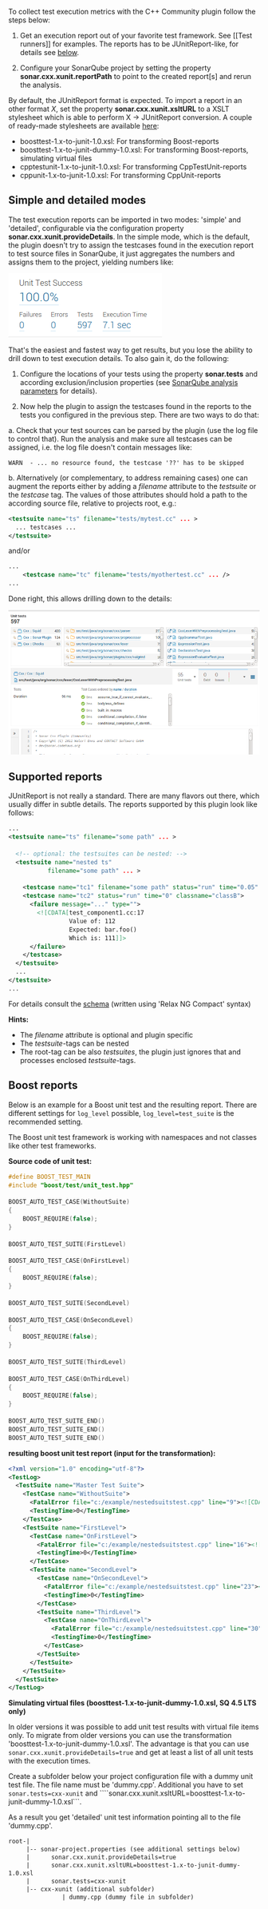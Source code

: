To collect test execution metrics with the C++ Community plugin follow
the steps below:

1. Get an execution report out of your favorite test framework. See
[[Test runners]] for examples. The reports has to be JUnitReport-like, for details see [below](#supported-reports).

2. Configure your SonarQube project by setting the property
**sonar.cxx.xunit.reportPath** to point to the created report[s] and
rerun the analysis.

By default, the JUnitReport format is expected. To import a report in
an other format _X_, set the property **sonar.cxx.xunit.xsltURL** to a
XSLT stylesheet which is able to perform X -> JUnitReport
conversion. A couple of ready-made stylesheets are available
[here](https://github.com/wenns/sonar-cxx/tree/master/sonar-cxx-plugin/src/main/resources/xsl):

* boosttest-1.x-to-junit-1.0.xsl:       For transforming Boost-reports
* boosttest-1.x-to-junit-dummy-1.0.xsl: For transforming Boost-reports, simulating virtual files
* cpptestunit-1.x-to-junit-1.0.xsl:     For transforming CppTestUnit-reports
* cppunit-1.x-to-junit-1.0.xsl:         For transforming CppUnit-reports

## Simple and detailed modes
The test execution reports can be imported in two modes: 'simple' and
'detailed', configurable via the configuration property
**sonar.cxx.xunit.provideDetails**. In the simple mode, which is the default, the plugin doesn't
try to assign the testcases found in the execution report to test
source files in SonarQube, it just aggregates the numbers and assigns
them to the project, yielding numbers like:

![Test metrics](images/testmetrics.png)

That's the easiest and fastest way to get results, but you lose the
ability to drill down to test execution details. To also gain it, do the following:

1. Configure the locations of your tests using the property
**sonar.tests** and according exclusion/inclusion properties (see
[SonarQube analysis parameters](http://docs.sonarqube.org/display/SONAR/Analysis+Parameters) for
details).

2. Now help the plugin to assign the testcases found in the reports to
the tests you configured in the previous step. There are two ways to
do that:

a. Check that your test sources can be parsed by the plugin (use the
log file to control that). Run the analysis and make sure all
testcases can be assigned, i.e. the log file doesn't contain messages
like:

```
WARN  - ... no resource found, the testcase '??' has to be skipped
```

b. Alternatively (or complementary, to address remaining cases) one
can augment the reports either by adding a *filename* attribute to the
*testsuite* or the *testcase* tag.  The values of those attributes
should hold a path to the according source file, relative to projects
root, e.g.:

```XML
<testsuite name="ts" filename="tests/mytest.cc" ... >
  ... testcases ...
</testsuite>
```

and/or

```XML
...
    <testcase name="tc" filename="tests/myothertest.cc" ... />
...

```

Done right, this allows drilling down to the details:

![Test details](images/testdetails.png)


## Supported reports
JUnitReport is not really a standard. There are many flavors out
there, which usually differ in subtle details. The reports supported
by this plugin look like follows:

```XML
...
<testsuite name="ts" filename="some path" ... >

  <!-- optional: the testsuites can be nested: -->
  <testsuite name="nested ts"
           filename="some path" ... >

    <testcase name="tc1" filename="some path" status="run" time="0.05" classname="classA"/>
    <testcase name="tc2" status="run" time="0" classname="classB">
      <failure message="..." type="">
        <![CDATA[test_component1.cc:17
                 Value of: 112
                 Expected: bar.foo()
                 Which is: 111]]>
      </failure>
    </testcase>
  </testsuite>
  ...
</testsuite>
...
```

For details consult the
[schema](https://github.com/wenns/sonar-cxx/blob/master/integration-tests/features/xunit.rnc)
(written using 'Relax NG Compact' syntax)

**Hints:**
* The *filename* attribute is optional and plugin specific
* The *testsuite*-tags can be nested
* The root-tag can be also *testsuites*, the plugin just ignores that and processes enclosed *testsuite*-tags.

## Boost reports

Below is an example for a Boost unit test and the resulting report. There are different settings for ```log_level``` possible, ```log_level=test_suite``` is the recommended setting.

The Boost unit test framework is working with namespaces and not classes like other test frameworks.

**Source code of unit test:**
```C++
#define BOOST_TEST_MAIN
#include "boost/test/unit_test.hpp"

BOOST_AUTO_TEST_CASE(WithoutSuite)
{
	BOOST_REQUIRE(false);
}

BOOST_AUTO_TEST_SUITE(FirstLevel)

BOOST_AUTO_TEST_CASE(OnFirstLevel)
{
	BOOST_REQUIRE(false);
}

BOOST_AUTO_TEST_SUITE(SecondLevel)

BOOST_AUTO_TEST_CASE(OnSecondLevel)
{
	BOOST_REQUIRE(false);
}

BOOST_AUTO_TEST_SUITE(ThirdLevel)

BOOST_AUTO_TEST_CASE(OnThirdLevel)
{
	BOOST_REQUIRE(false);
}

BOOST_AUTO_TEST_SUITE_END()
BOOST_AUTO_TEST_SUITE_END()
BOOST_AUTO_TEST_SUITE_END()
```

**resulting boost unit test report (input for the transformation):**

```XML
<?xml version="1.0" encoding="utf-8"?>
<TestLog>
  <TestSuite name="Master Test Suite">
    <TestCase name="WithoutSuite">
      <FatalError file="c:/example/nestedsuitstest.cpp" line="9"><![CDATA[critical check false failed]]></FatalError>
      <TestingTime>0</TestingTime>
    </TestCase>
    <TestSuite name="FirstLevel">
      <TestCase name="OnFirstLevel">
        <FatalError file="c:/example/nestedsuitstest.cpp" line="16"><![CDATA[critical check false failed]]></FatalError>
        <TestingTime>0</TestingTime>
      </TestCase>
      <TestSuite name="SecondLevel">
        <TestCase name="OnSecondLevel">
          <FatalError file="c:/example/nestedsuitstest.cpp" line="23"><![CDATA[critical check false failed]]></FatalError>
          <TestingTime>0</TestingTime>
        </TestCase>
        <TestSuite name="ThirdLevel">
          <TestCase name="OnThirdLevel">
            <FatalError file="c:/example/nestedsuitstest.cpp" line="30"><![CDATA[critical check false failed]]></FatalError>
            <TestingTime>0</TestingTime>
          </TestCase>
        </TestSuite>
      </TestSuite>
    </TestSuite>
  </TestSuite>
</TestLog>
```


**Simulating virtual files (boosttest-1.x-to-junit-dummy-1.0.xsl, SQ 4.5 LTS only)**

In older versions it was possible to add unit test results with virtual file items only. To migrate from older versions you can use the transformation 'boosttest-1.x-to-junit-dummy-1.0.xsl'. The advantage is that you can use ```sonar.cxx.xunit.provideDetails=true``` and get at least a list of all unit tests with the execution times.

Create a subfolder below your project configuration file with a dummy unit test file. The file name must be 'dummy.cpp'. Additional you have to set ```sonar.tests=cxx-xunit``` and ````sonar.cxx.xunit.xsltURL=boosttest-1.x-to-junit-dummy-1.0.xsl```.

As a result you get 'detailed' unit test information pointing all to the file 'dummy.cpp'.

```
root-|
     |-- sonar-project.properties (see additional settings below)
     |      sonar.cxx.xunit.provideDetails=true
     |      sonar.cxx.xunit.xsltURL=boosttest-1.x-to-junit-dummy-1.0.xsl
     |      sonar.tests=cxx-xunit
     |-- cxx-xunit (additional subfolder)
               | dummy.cpp (dummy file in subfolder)
```